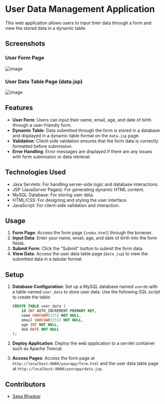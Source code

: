 # User Data Management Application

This web application allows users to input their data through a form and view the stored data in a dynamic table.

## Screenshots

### User Form Page
![image](https://github.com/sapabhaskar/Task/assets/152158677/279392c5-7fdb-4ebc-9116-58ad6138348d)


### User Data Table Page (data.jsp)
![image](https://github.com/sapabhaskar/Task/assets/152158677/e3dfc708-6fdb-4fd9-b5fe-dcc44f319167)


## Features

- **User Form**: Users can input their name, email, age, and date of birth through a user-friendly form.
- **Dynamic Table**: Data submitted through the form is stored in a database and displayed in a dynamic table format on the `data.jsp` page.
- **Validation**: Client-side validation ensures that the form data is correctly formatted before submission.
- **Error Handling**: Error messages are displayed if there are any issues with form submission or data retrieval.

## Technologies Used

- Java Servlets: For handling server-side logic and database interactions.
- JSP (JavaServer Pages): For generating dynamic HTML content.
- MySQL Database: For storing user data.
- HTML/CSS: For designing and styling the user interface.
- JavaScript: For client-side validation and interaction.

## Usage

1. **Form Page**: Access the form page (`index.html`) through the browser.
2. **Input Data**: Enter your name, email, age, and date of birth into the form fields.
3. **Submit Form**: Click the "Submit" button to submit the form data.
4. **View Data**: Access the user data table page (`data.jsp`) to view the submitted data in a tabular format.

## Setup

1. **Database Configuration**: Set up a MySQL database named `userdb` with a table named `user_data` to store user data. Use the following SQL script to create the table:

    ```sql
    CREATE TABLE user_data (
        id INT AUTO_INCREMENT PRIMARY KEY,
        name VARCHAR(255) NOT NULL,
        email VARCHAR(255) NOT NULL,
        age INT NOT NULL,
        dob DATE NOT NULL
    );
    ```

2. **Deploy Application**: Deploy the web application to a servlet container such as Apache Tomcat.

3. **Access Pages**: Access the form page at `http://localhost:8080/yourapp/form.html` and the user data table page at `http://localhost:8080/yourapp/data.jsp`.

## Contributors

- [Sapa Bhaskar](https://github.com/sapabhaskar)

